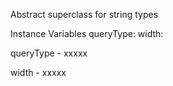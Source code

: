 Abstract superclass for string types

Instance Variables
	queryType:		<Object>
	width:		<Object>

queryType
	- xxxxx

width
	- xxxxx
